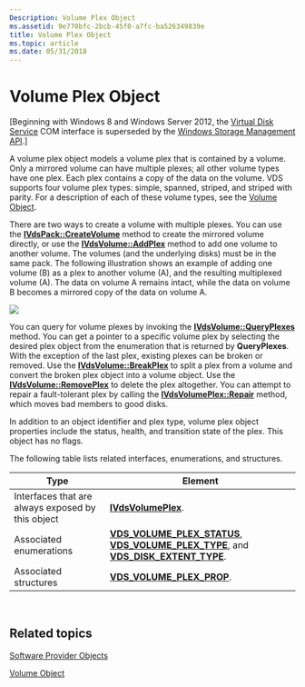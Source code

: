 ```yaml
---
Description: Volume Plex Object
ms.assetid: 9e770bfc-2bcb-45f0-a7fc-ba526349839e
title: Volume Plex Object
ms.topic: article
ms.date: 05/31/2018
---
```


# Volume Plex Object

\[Beginning with Windows 8 and Windows Server 2012, the [Virtual Disk Service](virtual-disk-service-portal.md) COM interface is superseded by the [Windows Storage Management API](/previous-versions/windows/desktop/stormgmt/windows-storage-management-api-portal).\]

A volume plex object models a volume plex that is contained by a volume. Only a mirrored volume can have multiple plexes; all other volume types have one plex. Each plex contains a copy of the data on the volume. VDS supports four volume plex types: simple, spanned, striped, and striped with parity. For a description of each of these volume types, see the [Volume Object](volume-object.md).

There are two ways to create a volume with multiple plexes. You can use the [**IVdsPack::CreateVolume**](/windows/desktop/api/Vds/nf-vds-ivdspack-createvolume) method to create the mirrored volume directly, or use the [**IVdsVolume::AddPlex**](/windows/desktop/api/Vds/nf-vds-ivdsvolume-addplex) method to add one volume to another volume. The volumes (and the underlying disks) must be in the same pack. The following illustration shows an example of adding one volume (B) as a plex to another volume (A), and the resulting multiplexed volume (A). The data on volume A remains intact, while the data on volume B becomes a mirrored copy of the data on volume A.

![](images/vdsplex.png)

You can query for volume plexes by invoking the [**IVdsVolume::QueryPlexes**](/windows/desktop/api/Vds/nf-vds-ivdsvolume-queryplexes) method. You can get a pointer to a specific volume plex by selecting the desired plex object from the enumeration that is returned by **QueryPlexes**. With the exception of the last plex, existing plexes can be broken or removed. Use the [**IVdsVolume::BreakPlex**](/windows/desktop/api/Vds/nf-vds-ivdsvolume-breakplex) to split a plex from a volume and convert the broken plex object into a volume object. Use the [**IVdsVolume::RemovePlex**](/windows/desktop/api/Vds/nf-vds-ivdsvolume-removeplex) to delete the plex altogether. You can attempt to repair a fault-tolerant plex by calling the [**IVdsVolumePlex::Repair**](/windows/desktop/api/Vds/nf-vds-ivdsvolumeplex-repair) method, which moves bad members to good disks.

In addition to an object identifier and plex type, volume plex object properties include the status, health, and transition state of the plex. This object has no flags.

The following table lists related interfaces, enumerations, and structures.



| Type                                              | Element                                                                                                                                                                            |
|---------------------------------------------------|------------------------------------------------------------------------------------------------------------------------------------------------------------------------------------|
| Interfaces that are always exposed by this object | [**IVdsVolumePlex**](/windows/desktop/api/Vds/nn-vds-ivdsvolumeplex).                                                                                                                                          |
| Associated enumerations                           | [**VDS\_VOLUME\_PLEX\_STATUS**](/windows/desktop/api/Vds/ne-vds-vds_volume_plex_status), [**VDS\_VOLUME\_PLEX\_TYPE**](/windows/desktop/api/Vds/ne-vds-vds_volume_plex_type), and [**VDS\_DISK\_EXTENT\_TYPE**](/windows/desktop/api/Vds/ne-vds-vds_disk_extent_type). |
| Associated structures                             | [**VDS\_VOLUME\_PLEX\_PROP**](/windows/desktop/api/Vds/ns-vds-vds_volume_plex_prop).                                                                                                                           |



 

## Related topics

<dl> <dt>

[Software Provider Objects](software-provider-objects.md)
</dt> <dt>

[Volume Object](volume-object.md)
</dt> </dl>

 

 